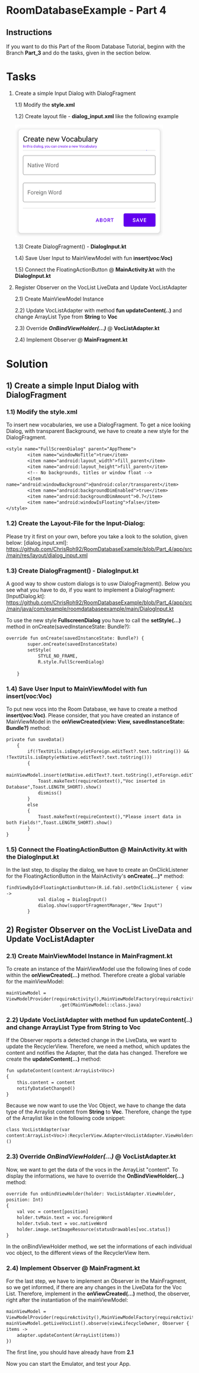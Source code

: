 # RoomDatabaseExample - Part 4
## Instructions
If you want to do this Part of the Room Database Tutorial, beginn with the Branch **Part_3** and do the tasks, given in the section below.

# Tasks
1) Create a simple Input Dialog with DialogFragment

    1.1) Modify the **style.xml**

    1.2) Create layout file - **dialog_input.xml** like the following example
    
    <img src="https://github.com/ChrisRoh92/RoomDatabaseExample/blob/Part_4/screenshot/InputDialog.PNG?raw=true" width=400>
    
    1.3) Create DialogFragment() - **DialogInput.kt**
    
    1.4) Save User Input to MainViewModel with fun **insert(voc:Voc)**   
    
    1.5) Connect the FloatingActionButton @ **MainActivity.kt** with the **DialogInput.kt**






2) Register Observer on the VocList LiveData and Update VocListAdapter
    
    2.1) Create MainViewModel Instance
    
    2.2) Update VocListAdapter with method **fun updateContent(..)** and change ArrayList Type from **String** to **Voc**
    
    2.3) Override ***OnBindViewHolder(...)*** @ **VocListAdapter.kt**
    
    2.4) Implement Observer @ **MainFragment.kt**

# Solution
## 1) Create a simple Input Dialog with DialogFragment
### 1.1) Modify the **style.xml**
To insert new vocabularies, we use a DialogFragment. To get a nice looking Dialog, with transparent Background, we have to create a new style for the DialogFragment.

```
<style name="FullScreenDialog" parent="AppTheme">
        <item name="windowNoTitle">true</item>
        <item name="android:layout_width">fill_parent</item>
        <item name="android:layout_height">fill_parent</item>
        <!-- No backgrounds, titles or window float -->
        <item name="android:windowBackground">@android:color/transparent</item>
        <item name="android:backgroundDimEnabled">true</item>
        <item name="android:backgroundDimAmount">0.7</item>
        <item name="android:windowIsFloating">false</item>
</style>
```

### 1.2) Create the Layout-File for the Input-Dialog:
Please try it first on your own, before you take a look to the solution, given below:
[dialog.input.xml]: https://github.com/ChrisRoh92/RoomDatabaseExample/blob/Part_4/app/src/main/res/layout/dialog_input.xml


### 1.3) Create DialogFragment() - **DialogInput.kt**

A good way to show custom dialogs is to usw DialogFragment(). Below you see what you have to do, if you want to implement a DialogFragment:
[InputDialog.kt]: https://github.com/ChrisRoh92/RoomDatabaseExample/blob/Part_4/app/src/main/java/com/example/roomdatabaseexample/main/DialogInput.kt

To use the new style **FullscreenDialog** you have to call the **setStyle(...)** method in onCreate(savedInstanceState: Bundle?):

```
override fun onCreate(savedInstanceState: Bundle?) {
        super.onCreate(savedInstanceState)
        setStyle(
            STYLE_NO_FRAME,
            R.style.FullScreenDialog)

    }
```

### 1.4) Save User Input to MainViewModel with fun **insert(voc:Voc)** 

To put new vocs into the Room Database, we have to create a method **insert(voc:Voc)**. Please consider, that you have created an instance of MainViewModel in the **onViewCreated(view: View, savedInstanceState: Bundle?)** method:

```
private fun saveData()
    {
        if(!TextUtils.isEmpty(etForeign.editText?.text.toString()) && !TextUtils.isEmpty(etNative.editText?.text.toString()))
        {
            mainViewModel.insert(etNative.editText?.text.toString(),etForeign.editText?.text.toString())
            Toast.makeText(requireContext(),"Voc inserted in Database",Toast.LENGTH_SHORT).show()
            dismiss()
        }
        else
        {
            Toast.makeText(requireContext(),"Please insert data in both Fields!",Toast.LENGTH_SHORT).show()
        }
}
```

### 1.5) Connect the FloatingActionButton @ **MainActivity.kt** with the **DialogInput.kt**

In the last step, to display the dialog, we have to create an OnClickListener for the FloatingActionButton in the MainActivity's **onCreate(...)*** method:

```
findViewById<FloatingActionButton>(R.id.fab).setOnClickListener { view ->
            val dialog = DialogInput()
            dialog.show(supportFragmentManager,"New Input")
        }
```

## 2) Register Observer on the VocList LiveData and Update VocListAdapter

### 2.1) Create MainViewModel Instance in **MainFragment.kt**
To create an instance of the MainViewModel use the following lines of code within the **onViewCreated(...)** method. Therefore create a global variable for the mainViewModel:

```
mainViewModel = ViewModelProvider(requireActivity(),MainViewModelFactory(requireActivity().application))
                    .get(MainViewModel::class.java)
```

### 2.2) Update VocListAdapter with method **fun updateContent(..)** and change ArrayList Type from **String** to **Voc**

If the Observer reports a detected change in the LiveData, we want to update the RecyclerView. Therefore, we need a method, which updates the content and notifies the Adapter, that the data has changed. Therefore we create the **updateContent(...)** method:

```
fun updateContent(content:ArrayList<Voc>)
{
    this.content = content
    notifyDataSetChanged()
}
```

Because we now want to use the Voc Object, we have to change the data type of the Arraylist content from **String** to **Voc**. Therefore, change the type of the Arraylist like in the following code snippet:

```
class VocListAdapter(var content:ArrayList<Voc>):RecyclerView.Adapter<VocListAdapter.ViewHolder>()
```

### 2.3) Override ***OnBindViewHolder(...)*** @ **VocListAdapter.kt**

Now, we want to get the data of the vocs in the ArrayList "content". To display the informations, we have to override the **OnBindViewHolder(...)** method:

```
override fun onBindViewHolder(holder: VocListAdapter.ViewHolder, position: Int)
{
    val voc = content[position]
    holder.tvMain.text = voc.foreignWord
    holder.tvSub.text = voc.nativeWord
    holder.image.setImageResource(statusDrawables[voc.status])
}
```

In the onBindViewHolder method, we set the informations of each individual voc object, to the different views of the RecyclerView Item.

### 2.4) Implement Observer @ **MainFragment.kt**

For the last step, we have to implement an Observer in the MainFragment, so we get informed, if there are any changes in the LiveData for the Voc List. Therefore, implement in the **onViewCreated(...)** method, the observer, right after the instantiation of the mainViewModel:

```
mainViewModel = ViewModelProvider(requireActivity(),MainViewModelFactory(requireActivity().application)).get(MainViewModel::class.java)
mainViewModel.getLiveVocList().observe(viewLifecycleOwner, Observer { items ->
    adapter.updateContent(ArrayList(items))
})
```

The first line, you should have already have from **2.1**

Now you can start the Emulator, and test your App.
